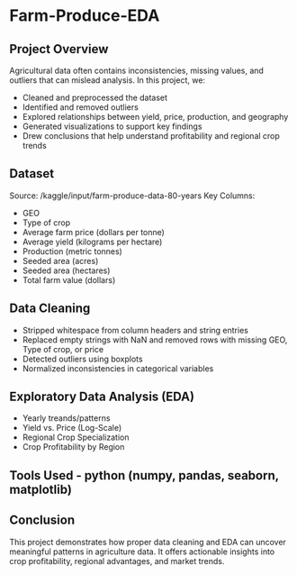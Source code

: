 # Farm-Produce-EDA


## Project Overview
Agricultural data often contains inconsistencies, missing values, and outliers that can mislead analysis. In this project, we:
* Cleaned and preprocessed the dataset
* Identified and removed outliers
* Explored relationships between yield, price, production, and geography
* Generated visualizations to support key findings
* Drew conclusions that help understand profitability and regional crop trends

## Dataset
Source: /kaggle/input/farm-produce-data-80-years
Key Columns:
* GEO                                     
* Type of crop                            
* Average farm price (dollars per tonne)  
* Average yield (kilograms per hectare)   
* Production (metric tonnes)              
* Seeded area (acres)                     
* Seeded area (hectares)                  
* Total farm value (dollars)

## Data Cleaning
* Stripped whitespace from column headers and string entries
* Replaced empty strings with NaN and removed rows with missing GEO, Type of crop, or price
* Detected outliers using boxplots
* Normalized inconsistencies in categorical variables

## Exploratory Data Analysis (EDA)
* Yearly treands/patterns
* Yield vs. Price (Log-Scale)
* Regional Crop Specialization
* Crop Profitability by Region

## Tools Used - python (numpy, pandas, seaborn, matplotlib)

## Conclusion
This project demonstrates how proper data cleaning and EDA can uncover meaningful patterns in agriculture data. It offers actionable insights into crop profitability, regional advantages, and market trends.

